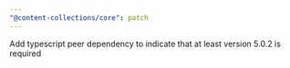 ```yaml
---
"@content-collections/core": patch
---
```


Add typescript peer dependency to indicate that at least version 5.0.2 is required

